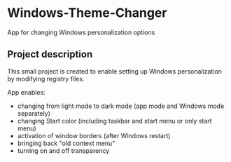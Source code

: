 # Windows-Theme-Changer
App for changing Windows personalization options

## Project description
This small project is created to enable setting up Windows personalization by modifying registry files.

App enables:
- changing from light mode to dark mode (app mode and Windows mode separately)
- changing Start color (including taskbar and start menu or only start menu)
- activation of window borders (after Windows restart)
- bringing back "old context menu"
- turning on and off transparency
